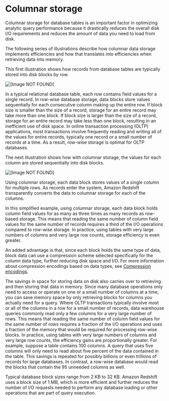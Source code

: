# Columnar storage<a name="c_columnar_storage_disk_mem_mgmnt"></a>

Columnar storage for database tables is an important factor in optimizing analytic query performance because it drastically reduces the overall disk I/O requirements and reduces the amount of data you need to load from disk\.

The following series of illustrations describe how columnar data storage implements efficiencies and how that translates into efficiencies when retrieving data into memory\.

This first illustration shows how records from database tables are typically stored into disk blocks by row\.

![\[Image NOT FOUND\]](http://docs.aws.amazon.com/redshift/latest/dg/images/03a-Rows-vs-Columns.png)

In a typical relational database table, each row contains field values for a single record\. In row\-wise database storage, data blocks store values sequentially for each consecutive column making up the entire row\. If block size is smaller than the size of a record, storage for an entire record may take more than one block\. If block size is larger than the size of a record, storage for an entire record may take less than one block, resulting in an inefficient use of disk space\. In online transaction processing \(OLTP\) applications, most transactions involve frequently reading and writing all of the values for entire records, typically one record or a small number of records at a time\. As a result, row\-wise storage is optimal for OLTP databases\.

The next illustration shows how with columnar storage, the values for each column are stored sequentially into disk blocks\.

![\[Image NOT FOUND\]](http://docs.aws.amazon.com/redshift/latest/dg/images/03b-Rows-vs-Columns.png)

Using columnar storage, each data block stores values of a single column for multiple rows\. As records enter the system, Amazon Redshift transparently converts the data to columnar storage for each of the columns\.

In this simplified example, using columnar storage, each data block holds column field values for as many as three times as many records as row\-based storage\. This means that reading the same number of column field values for the same number of records requires a third of the I/O operations compared to row\-wise storage\. In practice, using tables with very large numbers of columns and very large row counts, storage efficiency is even greater\.

An added advantage is that, since each block holds the same type of data, block data can use a compression scheme selected specifically for the column data type, further reducing disk space and I/O\. For more information about compression encodings based on data types, see [Compression encodings](c_Compression_encodings.md)\.

The savings in space for storing data on disk also carries over to retrieving and then storing that data in memory\. Since many database operations only need to access or operate on one or a small number of columns at a time, you can save memory space by only retrieving blocks for columns you actually need for a query\. Where OLTP transactions typically involve most or all of the columns in a row for a small number of records, data warehouse queries commonly read only a few columns for a very large number of rows\. This means that reading the same number of column field values for the same number of rows requires a fraction of the I/O operations and uses a fraction of the memory that would be required for processing row\-wise blocks\. In practice, using tables with very large numbers of columns and very large row counts, the efficiency gains are proportionally greater\. For example, suppose a table contains 100 columns\. A query that uses five columns will only need to read about five percent of the data contained in the table\. This savings is repeated for possibly billions or even trillions of records for large databases\. In contrast, a row\-wise database would read the blocks that contain the 95 unneeded columns as well\.

Typical database block sizes range from 2 KB to 32 KB\. Amazon Redshift uses a block size of 1 MB, which is more efficient and further reduces the number of I/O requests needed to perform any database loading or other operations that are part of query execution\.
